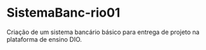 # SistemaBanc-rio01
Criação de um sistema bancário básico para entrega de projeto na plataforma de ensino DIO.
